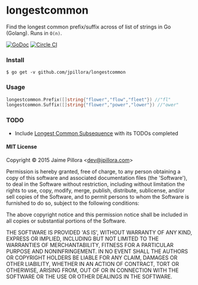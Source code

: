 # longestcommon

Find the longest common prefix/suffix across of list of strings in Go (Golang). Runs in `O(n)`.

[![GoDoc](https://godoc.org/github.com/jpillora/longestcommon?status.svg)](https://godoc.org/github.com/jpillora/longestcommon) [![Circle CI](https://circleci.com/gh/jpillora/longestcommon.svg?style=shield)](https://circleci.com/gh/jpillora/longestcommon)

### Install

```
$ go get -v github.com/jpillora/longestcommon
```

### Usage

``` go
longestcommon.Prefix([]string{"flower","flow","fleet"}) //"fl"
longestcommon.Suffix([]string{"flower","power","lower"}) //"ower"
```

### TODO

* Include [Longest Common Subsequence](https://github.com/jpillora/lcs) with its TODOs completed

#### MIT License

Copyright © 2015 Jaime Pillora &lt;dev@jpillora.com&gt;

Permission is hereby granted, free of charge, to any person obtaining
a copy of this software and associated documentation files (the
'Software'), to deal in the Software without restriction, including
without limitation the rights to use, copy, modify, merge, publish,
distribute, sublicense, and/or sell copies of the Software, and to
permit persons to whom the Software is furnished to do so, subject to
the following conditions:

The above copyright notice and this permission notice shall be
included in all copies or substantial portions of the Software.

THE SOFTWARE IS PROVIDED 'AS IS', WITHOUT WARRANTY OF ANY KIND,
EXPRESS OR IMPLIED, INCLUDING BUT NOT LIMITED TO THE WARRANTIES OF
MERCHANTABILITY, FITNESS FOR A PARTICULAR PURPOSE AND NONINFRINGEMENT.
IN NO EVENT SHALL THE AUTHORS OR COPYRIGHT HOLDERS BE LIABLE FOR ANY
CLAIM, DAMAGES OR OTHER LIABILITY, WHETHER IN AN ACTION OF CONTRACT,
TORT OR OTHERWISE, ARISING FROM, OUT OF OR IN CONNECTION WITH THE
SOFTWARE OR THE USE OR OTHER DEALINGS IN THE SOFTWARE.
